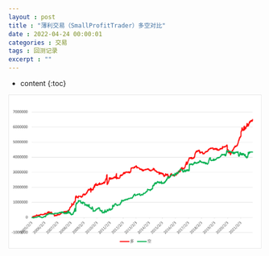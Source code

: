 ```yaml
---
layout : post
title : "薄利交易（SmallProfitTrader）多空对比"
date : 2022-04-24 00:00:01
categories : 交易
tags : 回测记录
excerpt : ""
---
```


* content
{:toc}


 ![image](/images/trade/20220424-SmallProfit-duokong.png)





 